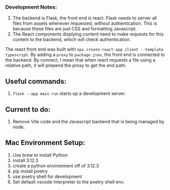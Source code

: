 ### Development Notes:

1. The backend is Flask, the front end is react. Flask needs to server all files from assets whenever requested, without authentication. This is because these files are just CSS and formatting Javascript.
2. The React components displying content need to make requests for this content to the backend, which will check authentication.

The react front end was built with `npx create-react-app client --template typescript`. By adding a `proxy` to `package.json`, the front end is connected to the backend. By connect, I mean that when react requests a file using a relative path, it will prepend the proxy to get the end path. 

## Useful commands:
1. `flask --app main run` starts up a development server.

## Current to do:

1. Remove Vite code and the Javascript backend that is being managed by node.


## Mac Environment Setup:
1. Use brew to install Python
2. install 3.12.3
3. create a python environment off of 3.12.3
4. pip install poetry
5. use poetry shell for development
6. Set default vscode interpreter to the poetry shell env.
